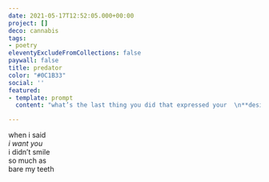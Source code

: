 ```yaml
---
date: 2021-05-17T12:52:05.000+00:00
project: []
deco: cannabis
tags:
- poetry
eleventyExcludeFromCollections: false
paywall: false
title: predator
color: "#0C1B33"
social: ''
featured:
- template: prompt
  content: "what’s the last thing you did that expressed your  \n**desire?**"

---
```

when i said  
_i want you_  
i didn’t smile  
so much as  
bare my teeth